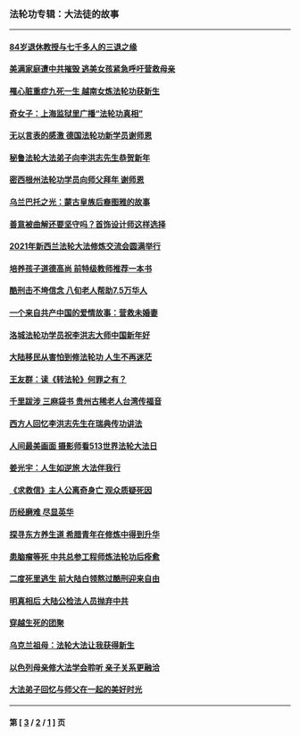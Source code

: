### 法轮功专辑：大法徒的故事
---
#### [84岁退休教授与七千多人的三退之缘](../../pages/nf1147481/n13796650.md?11290430) 
#### [美满家庭遭中共摧毁 逃美女孩紧急呼吁营救母亲](../../pages/nf1147481/n13792859.md?11290430) 
#### [罹心脏重症九死一生 越南女炼法轮功获新生](../../pages/nf1147481/n13732766.md?11290430) 
#### [奇女子：上海监狱里广播“法轮功真相”](../../pages/nf1147481/n13726443.md?11290430) 
#### [无以言表的感激 德国法轮功新学员谢师恩](../../pages/nf1147481/n13543790.md?11290430) 
#### [秘鲁法轮大法弟子向李洪志先生恭贺新年](../../pages/nf1147481/n13540182.md?11290430) 
#### [密西根州法轮功学员向师父拜年 谢师恩](../../pages/nf1147481/n13538183.md?11290430) 
#### [乌兰巴托之光：蒙古皇族后裔图雅的故事](../../pages/nf1147481/n13155759.md?11290430) 
#### [善意被曲解还要坚守吗？首饰设计师这样选择](../../pages/nf1147481/n13077575.md?11290430) 
#### [2021年新西兰法轮大法修炼交流会圆满举行](../../pages/nf1147481/n13033149.md?11290430) 
#### [培养孩子道德高尚 前特级教师推荐一本书](../../pages/nf1147481/n12938640.md?11290430) 
#### [酷刑击不垮信念 八旬老人帮助7.5万华人](../../pages/nf1147481/n12880712.md?11290430) 
#### [一个来自共产中国的爱情故事：营救未婚妻](../../pages/nf1147481/n12778386.md?11290430) 
#### [洛城法轮功学员祝李洪志大师中国新年好](../../pages/nf1147481/n12724685.md?11290430) 
#### [大陆移民从害怕到修法轮功 人生不再迷茫](../../pages/nf1147481/n12414325.md?11290430) 
#### [王友群：读《转法轮》何罪之有？](../../pages/nf1147481/n12408647.md?11290430) 
#### [千里跋涉 三麻袋书 贵州古稀老人台湾传福音](../../pages/nf1147481/n12198750.md?11290430) 
#### [西方人回忆李洪志先生在瑞典传功讲法](../../pages/nf1147481/n12099607.md?11290430) 
#### [人间最美画面 摄影师看513世界法轮大法日](../../pages/nf1147481/n12094118.md?11290430) 
#### [姜光宇：人生如逆旅 大法伴我行](../../pages/nf1147481/n12088664.md?11290430) 
#### [《求救信》主人公离奇身亡 观众质疑死因](../../pages/nf1147481/n11845215.md?11290430) 
#### [历经磨难 尽显英华](../../pages/nf1147481/n11723297.md?11290430) 
#### [探寻东方养生道 希腊青年在修炼中得到升华](../../pages/nf1147481/n11494502.md?11290430) 
#### [患脑瘤等死 中共总参工程师炼法轮功后痊愈](../../pages/nf1147481/n11466682.md?11290430) 
#### [二度死里逃生 前大陆白领熬过酷刑迎来自由](../../pages/nf1147481/n11368594.md?11290430) 
#### [明真相后 大陆公检法人员抛弃中共](../../pages/nf1147481/n11358618.md?11290430) 
#### [穿越生死的团聚](../../pages/nf1147481/n11258922.md?11290430) 
#### [乌克兰祖母：法轮大法让我获得新生](../../pages/nf1147481/n11269457.md?11290430) 
#### [以色列母亲修大法学会聆听 亲子关系更融洽](../../pages/nf1147481/n11268195.md?11290430) 
#### [大法弟子回忆与师父在一起的美好时光](../../pages/nf1147481/n11267759.md?11290430) 

---
#### 第 [ [3](./3.md?11290430) / [2](./2.md?11290430) / [1](./1.md?11290430) ] 页
